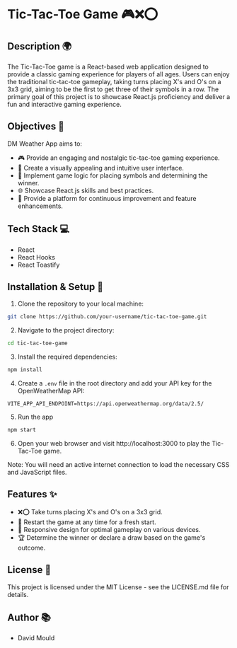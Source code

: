 # Tic-Tac-Toe Game 🎮❌⭕

## Description 🌍

The Tic-Tac-Toe game is a React-based web application designed to provide a classic gaming experience for players of all ages. Users can enjoy the traditional tic-tac-toe gameplay, taking turns placing X's and O's on a 3x3 grid, aiming to be the first to get three of their symbols in a row. The primary goal of this project is to showcase React.js proficiency and deliver a fun and interactive gaming experience.

## Objectives 🎯

DM Weather App aims to:

- 🎮 Provide an engaging and nostalgic tic-tac-toe gaming experience.
- 🎨 Create a visually appealing and intuitive user interface.
- 🔄 Implement game logic for placing symbols and determining the winner.
- 🌐 Showcase React.js skills and best practices.
- 🚀 Provide a platform for continuous improvement and feature enhancements.

## Tech Stack 💻

- React
- React Hooks
- React Toastify

## Installation & Setup 🔧

1. Clone the repository to your local machine:

```bash
git clone https://github.com/your-username/tic-tac-toe-game.git
```

2. Navigate to the project directory:

```bash
cd tic-tac-toe-game
```

3. Install the required dependencies:

```bash
npm install
```

4. Create a `.env` file in the root directory and add your API key for the OpenWeatherMap API:

```VITE_APIKEY=your_api_key_here
VITE_APP_API_ENDPOINT=https://api.openweathermap.org/data/2.5/
```
5. Run the app

```bash
npm start
```

6. Open your web browser and visit http://localhost:3000 to play the Tic-Tac-Toe game.

Note: You will need an active internet connection to load the necessary CSS and JavaScript files.

## Features ✨

- ❌⭕ Take turns placing X's and O's on a 3x3 grid.
- 🔄 Restart the game at any time for a fresh start.
- 🎨 Responsive design for optimal gameplay on various devices.
- 🏆 Determine the winner or declare a draw based on the game's outcome.

## License 📝

This project is licensed under the MIT License - see the LICENSE.md file for details.

## Author 📚

- David Mould
